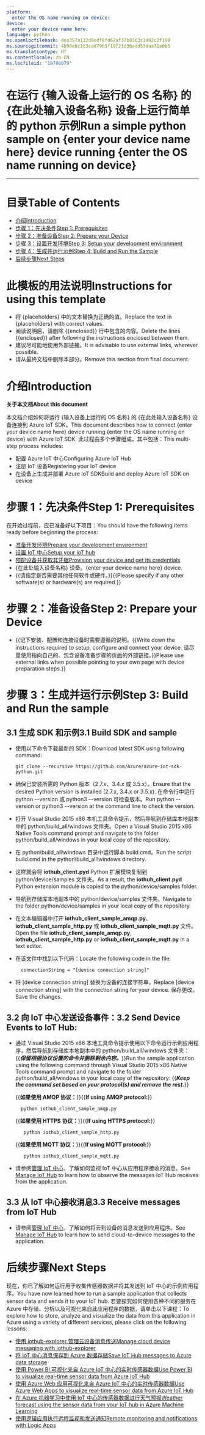 ```yaml
---
platform:
  enter the OS name running on device: 
device:
  enter your device name here: 
language: python
ms.openlocfilehash: dea357a132d8edf8fd62af37b8363c1492c2f190
ms.sourcegitcommit: 4b98ebc1c3cad79b3f19f21d36add53daa71e0b5
ms.translationtype: HT
ms.contentlocale: zh-CN
ms.locfileid: "19786079"
---
```

<a name="run-a-simple-python-sample-on-enter-your-device-name-here-device-running-enter-the-os-name-running-on-device"></a><span data-ttu-id="40c27-101">在运行 {输入设备上运行的 OS 名称} 的 {在此处输入设备名称} 设备上运行简单的 python 示例</span><span class="sxs-lookup"><span data-stu-id="40c27-101">Run a simple python sample on {enter your device name here} device running {enter the OS name running on device}</span></span>
===
---

# <a name="table-of-contents"></a><span data-ttu-id="40c27-102">目录</span><span class="sxs-lookup"><span data-stu-id="40c27-102">Table of Contents</span></span>

-   [<span data-ttu-id="40c27-103">介绍</span><span class="sxs-lookup"><span data-stu-id="40c27-103">Introduction</span></span>](#Introduction)
-   [<span data-ttu-id="40c27-104">步骤 1：先决条件</span><span class="sxs-lookup"><span data-stu-id="40c27-104">Step 1: Prerequisites</span></span>](#Prerequisites)
-   [<span data-ttu-id="40c27-105">步骤 2：准备设备</span><span class="sxs-lookup"><span data-stu-id="40c27-105">Step 2: Prepare your Device</span></span>](#PrepareDevice)
-   [<span data-ttu-id="40c27-106">步骤 3：设置开发环境</span><span class="sxs-lookup"><span data-stu-id="40c27-106">Step 3: Setup your development environment</span></span>](#Environment)
-   [<span data-ttu-id="40c27-107">步骤 4：生成并运行示例</span><span class="sxs-lookup"><span data-stu-id="40c27-107">Step 4: Build and Run the Sample</span></span>](#Build)
-   [<span data-ttu-id="40c27-108">后续步骤</span><span class="sxs-lookup"><span data-stu-id="40c27-108">Next Steps</span></span>](#NextSteps)

# <a name="instructions-for-using-this-template"></a><span data-ttu-id="40c27-109">此模板的用法说明</span><span class="sxs-lookup"><span data-stu-id="40c27-109">Instructions for using this template</span></span>

-   <span data-ttu-id="40c27-110">将 {placeholders} 中的文本替换为正确的值。</span><span class="sxs-lookup"><span data-stu-id="40c27-110">Replace the text in {placeholders} with correct values.</span></span>
-   <span data-ttu-id="40c27-111">阅读说明后，请删除 {{enclosed}} 行中包含的内容。</span><span class="sxs-lookup"><span data-stu-id="40c27-111">Delete the lines {{enclosed}} after following the instructions enclosed between them.</span></span>
-   <span data-ttu-id="40c27-112">建议尽可能地使用外部链接。</span><span class="sxs-lookup"><span data-stu-id="40c27-112">It is advisable to use external links, wherever possible.</span></span>
-   <span data-ttu-id="40c27-113">请从最终文档中删除本部分。</span><span class="sxs-lookup"><span data-stu-id="40c27-113">Remove this section from final document.</span></span>

<a name="Introduction"></a>
# <a name="introduction"></a><span data-ttu-id="40c27-114">介绍</span><span class="sxs-lookup"><span data-stu-id="40c27-114">Introduction</span></span>

<span data-ttu-id="40c27-115">**关于本文档**</span><span class="sxs-lookup"><span data-stu-id="40c27-115">**About this document**</span></span>

<span data-ttu-id="40c27-116">本文档介绍如何将运行 {输入设备上运行的 OS 名称} 的 {在此处输入设备名称} 设备连接到 Azure IoT SDK。</span><span class="sxs-lookup"><span data-stu-id="40c27-116">This document describes how to connect {enter your device name here} device running {enter the OS name running on device} with Azure IoT SDK.</span></span> <span data-ttu-id="40c27-117">此过程由多个步骤组成，其中包括：</span><span class="sxs-lookup"><span data-stu-id="40c27-117">This multi-step process includes:</span></span>
-   <span data-ttu-id="40c27-118">配置 Azure IoT 中心</span><span class="sxs-lookup"><span data-stu-id="40c27-118">Configuring Azure IoT Hub</span></span>
-   <span data-ttu-id="40c27-119">注册 IoT 设备</span><span class="sxs-lookup"><span data-stu-id="40c27-119">Registering your IoT device</span></span>
-   <span data-ttu-id="40c27-120">在设备上生成并部署 Azure IoT SDK</span><span class="sxs-lookup"><span data-stu-id="40c27-120">Build and deploy Azure IoT SDK on device</span></span>

<a name="Prerequisites"></a>
# <a name="step-1-prerequisites"></a><span data-ttu-id="40c27-121">步骤 1：先决条件</span><span class="sxs-lookup"><span data-stu-id="40c27-121">Step 1: Prerequisites</span></span>

<span data-ttu-id="40c27-122">在开始过程前，应已准备好以下项目：</span><span class="sxs-lookup"><span data-stu-id="40c27-122">You should have the following items ready before beginning the process:</span></span>

-   <span data-ttu-id="40c27-123">[准备开发环境][setup-devbox-python]</span><span class="sxs-lookup"><span data-stu-id="40c27-123">[Prepare your development environment][setup-devbox-python]</span></span>
-   <span data-ttu-id="40c27-124">[设置 IoT 中心][lnk-setup-iot-hub]</span><span class="sxs-lookup"><span data-stu-id="40c27-124">[Setup your IoT hub][lnk-setup-iot-hub]</span></span>
-   <span data-ttu-id="40c27-125">[预配设备并获取其凭据][lnk-manage-iot-hub]</span><span class="sxs-lookup"><span data-stu-id="40c27-125">[Provision your device and get its credentials][lnk-manage-iot-hub]</span></span>
-   <span data-ttu-id="40c27-126">{在此处输入设备名称} 设备。</span><span class="sxs-lookup"><span data-stu-id="40c27-126">{enter your device name here} device.</span></span>
-   <span data-ttu-id="40c27-127">{{请指定是否需要其他任何软件或硬件。}}</span><span class="sxs-lookup"><span data-stu-id="40c27-127">{{Please specify if any other software(s) or hardware(s) are required.}}</span></span>

<a name="PrepareDevice"></a>
# <a name="step-2-prepare-your-device"></a><span data-ttu-id="40c27-128">步骤 2：准备设备</span><span class="sxs-lookup"><span data-stu-id="40c27-128">Step 2: Prepare your Device</span></span>
-   <span data-ttu-id="40c27-129">{{记下安装、配置和连接设备时需要遵循的说明。</span><span class="sxs-lookup"><span data-stu-id="40c27-129">{{Write down the instructions required to setup, configure and connect your device.</span></span> <span data-ttu-id="40c27-130">请尽量使用指向自己的、包含设备准备步骤的页面的外部链接。}}</span><span class="sxs-lookup"><span data-stu-id="40c27-130">Please use external links when possible pointing to your own page with device preparation steps.}}</span></span>

<a name="Build"></a>
# <a name="step-3-build-and-run-the-sample"></a><span data-ttu-id="40c27-131">步骤 3：生成并运行示例</span><span class="sxs-lookup"><span data-stu-id="40c27-131">Step 3: Build and Run the sample</span></span>

<a name="Load"></a>
## <a name="31-build-sdk-and-sample"></a><span data-ttu-id="40c27-132">3.1 生成 SDK 和示例</span><span class="sxs-lookup"><span data-stu-id="40c27-132">3.1 Build SDK and sample</span></span>

-   <span data-ttu-id="40c27-133">使用以下命令下载最新的 SDK：</span><span class="sxs-lookup"><span data-stu-id="40c27-133">Download latest SDK using following command:</span></span>

        git clone --recursive https://github.com/Azure/azure-iot-sdk-python.git

- <span data-ttu-id="40c27-134">确保已安装所需的 Python 版本（2.7.x、3.4.x 或 3.5.x）。</span><span class="sxs-lookup"><span data-stu-id="40c27-134">Ensure that the desired Python version is installed (2.7.x, 3.4.x or 3.5.x).</span></span> <span data-ttu-id="40c27-135">在命令行中运行 python --version 或 python3 --version 可检查版本。</span><span class="sxs-lookup"><span data-stu-id="40c27-135">Run python --version or python3 --version at the command line to check the version.</span></span> 

- <span data-ttu-id="40c27-136">打开 Visual Studio 2015 x86 本机工具命令提示，然后导航到存储库本地副本中的 python/build_all/windows 文件夹。</span><span class="sxs-lookup"><span data-stu-id="40c27-136">Open a Visual Studio 2015 x86 Native Tools command prompt and navigate to the folder python/build_all/windows in your local copy of the repository.</span></span>

- <span data-ttu-id="40c27-137">在 python\build_all\windows 目录中运行脚本 build.cmd。</span><span class="sxs-lookup"><span data-stu-id="40c27-137">Run the script build.cmd in the python\build_all\windows directory.</span></span>

- <span data-ttu-id="40c27-138">这样就会将 **iothub_client.pyd** Python 扩展模块复制到 python/device/samples 文件夹。</span><span class="sxs-lookup"><span data-stu-id="40c27-138">As a result, the **iothub_client.pyd** Python extension module is copied to the python/device/samples folder.</span></span>

- <span data-ttu-id="40c27-139">导航到存储库本地副本中的 python/device/samples 文件夹。</span><span class="sxs-lookup"><span data-stu-id="40c27-139">Navigate to the folder python/device/samples in your local copy of the repository.</span></span>

- <span data-ttu-id="40c27-140">在文本编辑器中打开 **iothub_client_sample_amqp.py**、**iothub_client_sample_http.py** 或 **iothub_client_sample_mqtt.py** 文件。</span><span class="sxs-lookup"><span data-stu-id="40c27-140">Open the file **iothub_client_sample_amqp.py**, **iothub_client_sample_http.py** or  **iothub_client_sample_mqtt.py** in a text editor.</span></span>

- <span data-ttu-id="40c27-141">在该文件中找到以下代码：</span><span class="sxs-lookup"><span data-stu-id="40c27-141">Locate the following code in the file:</span></span>

        connectionString = "[device connection string]"

-   <span data-ttu-id="40c27-142">将 [device connection string] 替换为设备的连接字符串。</span><span class="sxs-lookup"><span data-stu-id="40c27-142">Replace [device connection string] with the connection string for your device.</span></span> <span data-ttu-id="40c27-143">保存更改。</span><span class="sxs-lookup"><span data-stu-id="40c27-143">Save the changes.</span></span>

## <a name="32-send-device-events-to-iot-hub"></a><span data-ttu-id="40c27-144">3.2 向 IoT 中心发送设备事件：</span><span class="sxs-lookup"><span data-stu-id="40c27-144">3.2 Send Device Events to IoT Hub:</span></span>

-   <span data-ttu-id="40c27-145">通过 Visual Studio 2015 x86 本地工具命令提示使用以下命令运行示例应用程序，然后导航到存储库本地副本中的 python/build_all/windows 文件夹：{{***保留根据协议设置的命令并删除剩余内容。***}}</span><span class="sxs-lookup"><span data-stu-id="40c27-145">Run the sample application using the following command through Visual Studio 2015 x86 Native Tools command prompt and navigate to the folder python/build_all/windows in your local copy of the repository: {{***Keep the command set based on your protocol(s) and remove the rest.***}}</span></span>

    <span data-ttu-id="40c27-146">{{**如果使用 AMQP 协议：**}}</span><span class="sxs-lookup"><span data-stu-id="40c27-146">{{**If using AMQP protocol:**}}</span></span>

          python iothub_client_sample_amqp.py

    <span data-ttu-id="40c27-147">{{**如果使用 HTTPS 协议：**}}</span><span class="sxs-lookup"><span data-stu-id="40c27-147">{{**If using HTTPS protocol:**}}</span></span>

           python iothub_client_sample_http.py

    <span data-ttu-id="40c27-148">{{**如果使用 MQTT 协议：**}}</span><span class="sxs-lookup"><span data-stu-id="40c27-148">{{**If using MQTT protocol:**}}</span></span>

           python iothub_client_sample_mqtt.py

-   <span data-ttu-id="40c27-149">请参阅[管理 IoT 中心][lnk-manage-iot-hub]，了解如何监视 IoT 中心从应用程序接收的消息。</span><span class="sxs-lookup"><span data-stu-id="40c27-149">See [Manage IoT Hub][lnk-manage-iot-hub] to learn how to observe the messages IoT Hub receives from the application.</span></span>

## <a name="33-receive-messages-from-iot-hub"></a><span data-ttu-id="40c27-150">3.3 从 IoT 中心接收消息</span><span class="sxs-lookup"><span data-stu-id="40c27-150">3.3 Receive messages from IoT Hub</span></span>

-   <span data-ttu-id="40c27-151">请参阅[管理 IoT 中心][lnk-manage-iot-hub]，了解如何将云到设备的消息发送到应用程序。</span><span class="sxs-lookup"><span data-stu-id="40c27-151">See [Manage IoT Hub][lnk-manage-iot-hub] to learn how to send cloud-to-device messages to the application.</span></span>

<a name="NextSteps"></a>
# <a name="next-steps"></a><span data-ttu-id="40c27-152">后续步骤</span><span class="sxs-lookup"><span data-stu-id="40c27-152">Next Steps</span></span>

<span data-ttu-id="40c27-153">现在，你已了解如何运行用于收集传感器数据并将其发送到 IoT 中心的示例应用程序。</span><span class="sxs-lookup"><span data-stu-id="40c27-153">You have now learned how to run a sample application that collects sensor data and sends it to your IoT hub.</span></span> <span data-ttu-id="40c27-154">若要探究如何使用各种不同的服务在 Azure 中存储、分析以及可视化来自此应用程序的数据，请单击以下课程：</span><span class="sxs-lookup"><span data-stu-id="40c27-154">To explore how to store, analyze and visualize the data from this application in Azure using a variety of different services, please click on the following lessons:</span></span>

-   <span data-ttu-id="40c27-155">[使用 iothub-explorer 管理云设备消息传送]</span><span class="sxs-lookup"><span data-stu-id="40c27-155">[Manage cloud device messaging with iothub-explorer]</span></span>
-   <span data-ttu-id="40c27-156">[将 IoT 中心消息保存到 Azure 数据存储]</span><span class="sxs-lookup"><span data-stu-id="40c27-156">[Save IoT Hub messages to Azure data storage]</span></span>
-   <span data-ttu-id="40c27-157">[使用 Power BI 可视化来自 Azure IoT 中心的实时传感器数据]</span><span class="sxs-lookup"><span data-stu-id="40c27-157">[Use Power BI to visualize real-time sensor data from Azure IoT Hub]</span></span>
-   <span data-ttu-id="40c27-158">[使用 Azure Web 应用可视化来自 Azure IoT 中心的实时传感器数据]</span><span class="sxs-lookup"><span data-stu-id="40c27-158">[Use Azure Web Apps to visualize real-time sensor data from Azure IoT Hub]</span></span>
-   <span data-ttu-id="40c27-159">[在 Azure 机器学习中使用 IoT 中心的传感器数据进行天气预报]</span><span class="sxs-lookup"><span data-stu-id="40c27-159">[Weather forecast using the sensor data from your IoT hub in Azure Machine Learning]</span></span>
-   <span data-ttu-id="40c27-160">[使用逻辑应用执行远程监视和发送通知]</span><span class="sxs-lookup"><span data-stu-id="40c27-160">[Remote monitoring and notifications with Logic Apps]</span></span>   

[使用 iothub-explorer 管理云设备消息传送]: https://docs.microsoft.com/en-us/azure/iot-hub/iot-hub-explorer-cloud-device-messaging
[Manage cloud device messaging with iothub-explorer]: https://docs.microsoft.com/en-us/azure/iot-hub/iot-hub-explorer-cloud-device-messaging
[将 IoT 中心消息保存到 Azure 数据存储]: https://docs.microsoft.com/en-us/azure/iot-hub/iot-hub-store-data-in-azure-table-storage
[Save IoT Hub messages to Azure data storage]: https://docs.microsoft.com/en-us/azure/iot-hub/iot-hub-store-data-in-azure-table-storage
[使用 Power BI 可视化来自 Azure IoT 中心的实时传感器数据]: https://docs.microsoft.com/en-us/azure/iot-hub/iot-hub-live-data-visualization-in-power-bi
[Use Power BI to visualize real-time sensor data from Azure IoT Hub]: https://docs.microsoft.com/en-us/azure/iot-hub/iot-hub-live-data-visualization-in-power-bi
[使用 Azure Web 应用可视化来自 Azure IoT 中心的实时传感器数据]: https://docs.microsoft.com/en-us/azure/iot-hub/iot-hub-live-data-visualization-in-web-apps
[Use Azure Web Apps to visualize real-time sensor data from Azure IoT Hub]: https://docs.microsoft.com/en-us/azure/iot-hub/iot-hub-live-data-visualization-in-web-apps
[在 Azure 机器学习中使用 IoT 中心的传感器数据进行天气预报]: https://docs.microsoft.com/en-us/azure/iot-hub/iot-hub-weather-forecast-machine-learning
[Weather forecast using the sensor data from your IoT hub in Azure Machine Learning]: https://docs.microsoft.com/en-us/azure/iot-hub/iot-hub-weather-forecast-machine-learning
[使用逻辑应用执行远程监视和发送通知]: https://docs.microsoft.com/en-us/azure/iot-hub/iot-hub-monitoring-notifications-with-azure-logic-apps
[Remote monitoring and notifications with Logic Apps]: https://docs.microsoft.com/en-us/azure/iot-hub/iot-hub-monitoring-notifications-with-azure-logic-apps
[setup-devbox-python]: https://github.com/Azure/azure-iot-device-ecosystem/blob/master/get_started/python-devbox-setup.md
[lnk-setup-iot-hub]: ../../setup_iothub.md
[lnk-manage-iot-hub]: ../../manage_iot_hub.md
